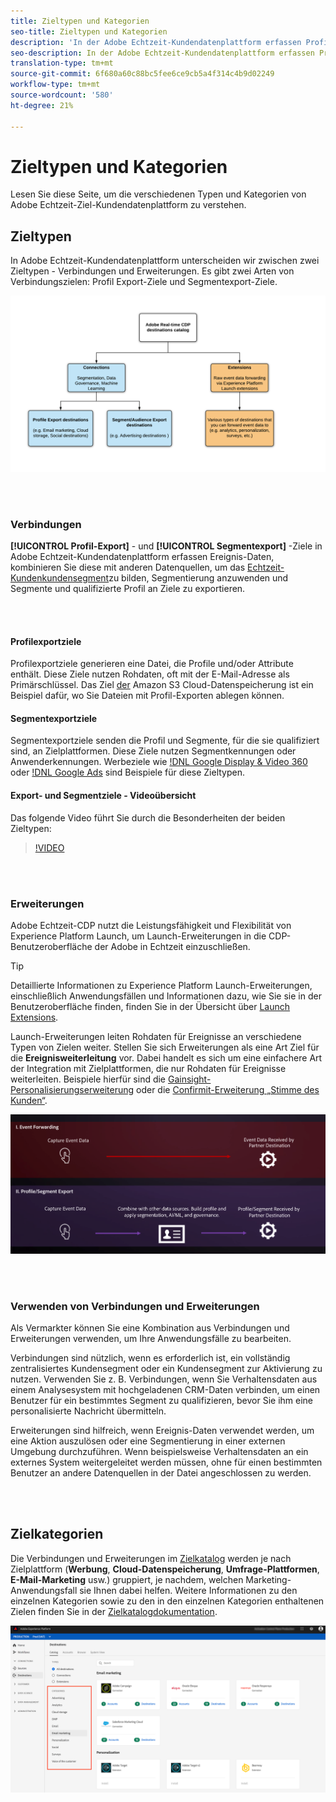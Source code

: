 ```yaml
---
title: Zieltypen und Kategorien
seo-title: Zieltypen und Kategorien
description: 'In der Adobe Echtzeit-Kundendatenplattform erfassen Profil-/Segmentexportziele Ereignis-Daten, kombinieren diese mit anderen Datenquellen, wenden Segmentierung an und exportieren Segmente und qualifizierte Profil in Ziele. Launch-Erweiterungen leiten Rohdaten für Ereignisse an verschiedene Typen von Zielen weiter. '
seo-description: In der Adobe Echtzeit-Kundendatenplattform erfassen Profil-/Segmentexportziele Ereignis-Daten, kombinieren diese mit anderen Datenquellen, wenden Segmentierung an und exportieren Segmente und qualifizierte Profil in Ziele. Launch-Erweiterungen leiten Rohdaten für Ereignisse an verschiedene Typen von Zielen weiter.
translation-type: tm+mt
source-git-commit: 6f680a60c88bc5fee6ce9cb5a4f314c4b9d02249
workflow-type: tm+mt
source-wordcount: '580'
ht-degree: 21%

---
```



# Zieltypen und Kategorien

Lesen Sie diese Seite, um die verschiedenen Typen und Kategorien von Adobe Echtzeit-Ziel-Kundendatenplattform zu verstehen.

## Zieltypen

In Adobe Echtzeit-Kundendatenplattform unterscheiden wir zwischen zwei Zieltypen - Verbindungen und Erweiterungen. Es gibt zwei Arten von Verbindungszielen: Profil Export-Ziele und Segmentexport-Ziele.

![Zieltypen](/help/rtcdp/destinations/assets/types-of-destinations.png)

<br> 

### Verbindungen

**[!UICONTROL Profil-Export]** - und **[!UICONTROL Segmentexport]** -Ziele in Adobe Echtzeit-Kundendatenplattform erfassen Ereignis-Daten, kombinieren Sie diese mit anderen Datenquellen, um das [Echtzeit-Kundenkundensegment](/help/profile/home.md)zu bilden, Segmentierung anzuwenden und Segmente und qualifizierte Profil an Ziele zu exportieren.

<br> 

#### Profilexportziele

Profilexportziele generieren eine Datei, die Profile und/oder Attribute enthält. Diese Ziele nutzen Rohdaten, oft mit der E-Mail-Adresse als Primärschlüssel. Das Ziel [der](/help/rtcdp/destinations/amazon-s3-destination.md) Amazon S3 Cloud-Datenspeicherung ist ein Beispiel dafür, wo Sie Dateien mit Profil-Exporten ablegen können.

#### Segmentexportziele

Segmentexportziele senden die Profil und Segmente, für die sie qualifiziert sind, an Zielplattformen. Diese Ziele nutzen Segmentkennungen oder Anwenderkennungen. Werbeziele wie [!DNL Google Display & Video 360](/help/rtcdp/destinations/google-dv360-destination.md) oder [!DNL Google Ads](/help/rtcdp/destinations/google-ads-destination.md) sind Beispiele für diese Zieltypen.

#### Export- und Segmentziele - Videoübersicht

Das folgende Video führt Sie durch die Besonderheiten der beiden Zieltypen:

>[!VIDEO](https://video.tv.adobe.com/v/29707?quality=12)

<br> 

### Erweiterungen

Adobe Echtzeit-CDP nutzt die Leistungsfähigkeit und Flexibilität von Experience Platform Launch, um Launch-Erweiterungen in die CDP-Benutzeroberfläche der Adobe in Echtzeit einzuschließen.

>[!TIP]
>
>Detaillierte Informationen zu Experience Platform Launch-Erweiterungen, einschließlich Anwendungsfällen und Informationen dazu, wie Sie sie in der Benutzeroberfläche finden, finden Sie in der Übersicht über [Launch Extensions](/help/rtcdp/destinations/experience-platform-launch-extensions.md).

Launch-Erweiterungen leiten Rohdaten für Ereignisse an verschiedene Typen von Zielen weiter. Stellen Sie sich Erweiterungen als eine Art Ziel für die **Ereignisweiterleitung** vor. Dabei handelt es sich um eine einfachere Art der Integration mit Zielplattformen, die nur Rohdaten für Ereignisse weiterleiten. Beispiele hierfür sind die [Gainsight-Personalisierungserweiterung](/help/rtcdp/destinations/gainsight-extension.md) oder die [Confirmit-Erweiterung „Stimme des Kunden“](/help/rtcdp/destinations/confirmit-digital-feedback-extension.md).

![Experience Platform Launch-Erweiterungen im Vergleich zu anderen Zielen](/help/rtcdp/destinations/assets/launch-and-other-destinations.png)

<br> 

### Verwenden von Verbindungen und Erweiterungen

Als Vermarkter können Sie eine Kombination aus Verbindungen und Erweiterungen verwenden, um Ihre Anwendungsfälle zu bearbeiten.

Verbindungen sind nützlich, wenn es erforderlich ist, ein vollständig zentralisiertes Kundensegment oder ein Kundensegment zur Aktivierung zu nutzen. Verwenden Sie z. B. Verbindungen, wenn Sie Verhaltensdaten aus einem Analysesystem mit hochgeladenen CRM-Daten verbinden, um einen Benutzer für ein bestimmtes Segment zu qualifizieren, bevor Sie ihm eine personalisierte Nachricht übermitteln.

Erweiterungen sind hilfreich, wenn Ereignis-Daten verwendet werden, um eine Aktion auszulösen oder eine Segmentierung in einer externen Umgebung durchzuführen. Wenn beispielsweise Verhaltensdaten an ein externes System weitergeleitet werden müssen, ohne für einen bestimmten Benutzer an andere Datenquellen in der Datei angeschlossen zu werden.

<br> 

## Zielkategorien

Die Verbindungen und Erweiterungen im [Zielkatalog](https://platform.adobe.com/destination/catalog) werden je nach Zielplattform (**Werbung**, **Cloud-Datenspeicherung**, **Umfrage-Plattformen**, **E-Mail-Marketing** usw.) gruppiert, je nachdem, welchen Marketing-Anwendungsfall sie Ihnen dabei helfen. Weitere Informationen zu den einzelnen Kategorien sowie zu den in den einzelnen Kategorien enthaltenen Zielen finden Sie in der [Zielkatalogdokumentation](/help/rtcdp/destinations/destinations-catalog.md).

![Zielkategorien](/help/rtcdp/destinations/assets/destination-categories-menu.png)

